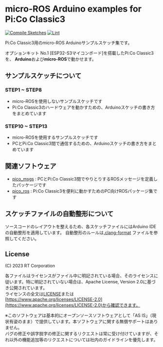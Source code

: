# micro-ROS Arduino examples for Pi:Co Classic3

[![Compile Sketches](https://github.com/rt-net/pico_micro_ros_arduino_examples/actions/workflows/compile-sketches.yaml/badge.svg)](https://github.com/rt-net/pico_micro_ros_arduino_examples/actions/workflows/compile-sketches.yaml)
[![Lint](https://github.com/rt-net/pico_micro_ros_arduino_examples/actions/workflows/lint.yaml/badge.svg)](https://github.com/rt-net/pico_micro_ros_arduino_examples/actions/workflows/lint.yaml)

Pi:Co Classic3用のmicro-ROS Arduinoサンプルスケッチ集です。

オプションキット No.1 [ESP32-S3マイコンボード]を搭載したPi:Co Classic3を、
**Arduino**および**micro-ROS**で動かせます。

## サンプルスケッチについて

### STEP1 ~ STEP8

- micro-ROSを使用しないサンプルスケッチです
- Pi:Co Classic3のハードウェアを動かすための、Arduinoスケッチの書き方をまとめています

### STEP10 ~ STEP13

- micro-ROSを使用するサンプルスケッチです
- PCとPi:Co Classic3間で通信するための、Arduinoスケッチの書き方をまとめています

## 関連ソフトウェア

- [pico_msgs](https://github.com/rt-net/pico_msgs) : PCとPi:Co Classic3間でやりとりするROSメッセージを定義したパッケージです
- [pico_ros](https://github.com/rt-net/pico_ros) : Pi:Co Classic3を便利に動かすためのPC向けROSパッケージ集です

## スケッチファイルの自動整形について

ソースコードのレイアウトを整えるため、各スケッチファイルにはArduino IDEの自動整形を適用しています。
自動整形のルールは[.clang-format](.clang-format) ファイルを参照してください。

## License

(C) 2023 RT Corporation

各ファイルはライセンスがファイル中に明記されている場合、そのライセンスに従います。特に明記されていない場合は、Apache License, Version 2.0に基づき公開されています。  
ライセンスの全文は[LICENSE](./LICENSE)または[https://www.apache.org/licenses/LICENSE-2.0](https://www.apache.org/licenses/LICENSE-2.0)から確認できます。

※このソフトウェアは基本的にオープンソースソフトウェアとして「AS IS」（現状有姿のまま）で提供しています。本ソフトウェアに関する無償サポートはありません。  
バグの修正や誤字脱字の修正に関するリクエストは常に受け付けていますが、それ以外の機能追加等のリクエストについては社内のガイドラインを優先します。
